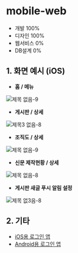 # mobile-web

* 개발 100%
* 디자인 100%
* 웹서비스 0%
* DB설계 0%

## 1. 화면 예시 (iOS)

* <b>홈 / 메뉴</b>

![제목 없음-9](https://user-images.githubusercontent.com/14077108/135579367-926995c2-ff07-4366-931f-112f3d9fbbf8.png)

* <b>게시판 / 상세</b>

![제목3 없음-8](https://user-images.githubusercontent.com/14077108/135579193-ff16a44d-60a9-47cf-ba15-123a95902667.png)

* <b>조직도 / 상세</b>

![제목 없음-9](https://user-images.githubusercontent.com/14077108/135578191-b8ae0473-9a27-4fa9-b47d-2bc29c41ba99.png)

* <b>신문 제작현황 / 상세</b>

![제목 없음-8](https://user-images.githubusercontent.com/14077108/135722002-12f3cadc-feb7-4531-b1a7-deff8670fcdb.png)

* <b>게시판 새글 푸시 알림 설정</b>

![제목 없3음-8](https://user-images.githubusercontent.com/14077108/135579285-7a720f8d-8fff-46a4-8425-2de302ac7f7a.png)

## 2. 기타

* [iOS용 로그인 앱](https://github.com/yeaeun23/ios-login-app)
* [Android용 로그인 앱](https://github.com/yeaeun23/android-login-app)
